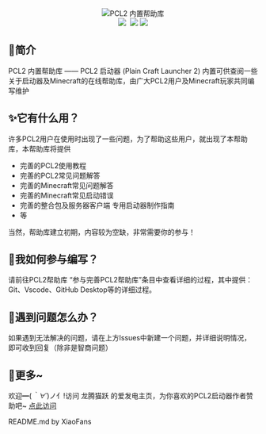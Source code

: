 

<div align="center"><img src="https://z3.ax1x.com/2021/04/05/cMgvw9.jpg" alt="PCL2 内置帮助库"/></div>

<div align="center"><img src="https://img.shields.io/github/stars/LTCatt/PCL2Help">&nbsp; <img src="https://img.shields.io/github/forks/LTCatt/PCL2Help?color=%23f8e71c">&nbsp;<img src="https://img.shields.io/github/issues/LTCatt/PCL2Help?color=%237ed321"></div>

## 💎简介

 PCL2 内置帮助库 —— PCL2 启动器 (Plain Craft Launcher 2) 内置可供查阅一些关于启动器及Minecraft的在线帮助库，由广大PCL2用户及Minecraft玩家共同编写维护

## ✨它有什么用？

许多PCL2用户在使用时出现了一些问题，为了帮助这些用户，就出现了本帮助库，本帮助库将提供 

- 完善的PCL2使用教程
- 完善的PCL2常见问题解答
- 完善的Minecraft常见问题解答
- 完善的Minecraft常见启动错误
- 完善的整合包及服务器客户端 专用启动器制作指南
- 等

当然，帮助库建立初期，内容较为空缺，非常需要你的参与！

## 🎨我如何参与编写？

请前往PCL2帮助库 “参与完善PCL2帮助库”条目中查看详细的过程，其中提供：Git、Vscode、GitHub Desktop等的详细过程。



## 🎲遇到问题怎么办？

如果遇到无法解决的问题，请在上方Issues中新建一个问题，并详细说明情况，即可收到回复（除非是智商问题）

## 📣更多~

欢迎━(*｀∀´*)ノ亻!访问 龙腾猫跃 的爱发电主页，为你喜欢的PCL2启动器作者赞助吧~ [点此访问](https://afdian.net/@LTCat)

README.md by XiaoFans
